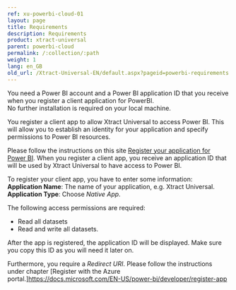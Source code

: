 ```yaml
---
ref: xu-powerbi-cloud-01
layout: page
title: Requirements
description: Requirements
product: xtract-universal
parent: powerbi-cloud
permalink: /:collection/:path
weight: 1
lang: en_GB
old_url: /Xtract-Universal-EN/default.aspx?pageid=powerbi-requirements
---
```


You need a Power BI account and a Power BI application ID that you receive when you register a client application for PowerBI.  
No further installation is required on your local machine. 

You register a client app to allow Xtract Universal to access Power BI. This will allow you to establish an identity for your application and specify permissions to Power BI resources. 

Please follow the instructions on this site [Register your application for Power BI](https://dev.powerbi.com/apps).
When you register a client app, you receive an application ID that will be used by Xtract Universal to have access to Power BI. 

To register your client app, you have to enter some information:  <br>
**Application Name**: The name of your application, e.g. Xtract Universal.<br>
**Application Type**: Choose *Native App*.

The following access permissions are required:  
- Read all datasets 
- Read and write all datasets. 

After the app is registered, the application ID will be displayed. Make sure you copy this ID as you will need it later on.

Furthermore, you require a *Redirect URI*. Please follow the instructions under chapter [Register with the Azure portal.]https://docs.microsoft.com/EN-US/power-bi/developer/register-app